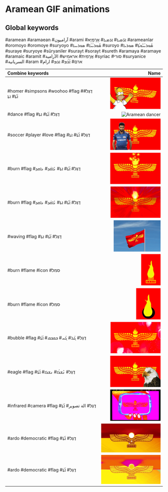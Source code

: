 # Aramean GIF animations

## Global keywords

#aramean #aramaean #آراميون #arami #ܐܪ̈ܡܝܐ# ܐܪܡܝܐ# אָרָמָיָא #arameanlar #oromoyo #oromoye #suryoyo #ܣܽܘܪܝܳܝܳܐ# ܣܘܪܝܝܐ #suroyo #ܣܽܘܪܝܳܝܽܘܬܳܐ# ܣܘܪܝܐ #suraye #suryoye #süryaniler #surayt #sorayt #sureth #aramaya #aramaye #aramaic #aramit #אֲרָמִית# אראמיש# الآرامية #syriac #סורי #suryanice #السريانية #aram #ארם# ܐܳܪܳܡ# ܐܪܡ# ارام

| Combine keywords | Name |
| :-- | --: |
| #homer #simpsons #woohoo #flag #דֶגֶל# ܐܳܬܳܐ# ܐܬܐ | <img src="aramean-homer.gif" alt="Aramean homer flag" style="max-height: 100px"> |
| #dance #flag #דֶגֶל# ܐܳܬܳܐ# ܐܬܐ | <img src="aramean-dancer.gif" alt="Aramean dancer" style="max-height: 100px"> |
| #soccer #player #love #flag #דֶגֶל# ܐܳܬܳܐ# ܐܬܐ | <img src="aramean-soccer-love.gif" alt="Aramean flag soccer player love" style="max-height: 100px"> |
| #burn #flag #דֶגֶל# ܐܳܬܳܐ# ܐܬܐ# ܢܺܐܩܰܕ# ܢܐܩܕ | <img src="aramean-burning-flag1.gif" alt="Aramean burning flag" style="max-height: 100px"> |
| #burn #flag #דֶגֶל# ܐܳܬܳܐ# ܐܬܐ# ܢܺܐܩܰܕ# ܢܐܩܕ| <img src="aramean-burning-flag2.gif" alt="Aramean burning flag" style="max-height: 100px"> |
| #waving #flag #דֶגֶל# ܐܳܬܳܐ# ܐܬܐ | <img src="aramean-waving-flag.gif" alt="Aramean waving flag" style="max-height: 100px"> |
| #burn #flame #icon #סמל | <img src="aramean-burning-icon1.gif" alt="Aramean butning icon" style="max-height: 100px"> |
| #burn #flame #icon #סמל | <img src="aramean-burning-icon2.gif" alt="Aramean burning icon" style="max-height: 100px"> |
| #bubble #flag #דֶגֶל# ܓܳܠ# ܓܳܚ# ܒܩܒܩ# ܐܳܬܳܐ | <img src="aramean-bubble-flag1.gif" alt="Aramean bubble flag" style="max-height: 100px"> |
| #eagle #flag #דֶגֶל# ܢܶܫܪܳܐ# ܢܫܪܐ# ܐܳܬܳܐ | <img src="aramean-eagle1.gif" alt="Aramean eagle" style="max-height: 100px"> |
| #infrared #camera #flag #דֶגֶל# الة تصوير# ܐܳܬܳܐ| <img src="aramean-infrared.gif" alt="Aramean infrared flag" style="max-height: 100px"> |
| #ardo #democratic #flag #דֶגֶל# ܐܳܬܳܐ| <img src="aramean-ardo-democratic1.gif" alt="Aramean Democratic Organization" style="max-height: 100px"> |
| #ardo #democratic #flag #דֶגֶל# ܐܳܬܳܐ| <img src="aramean-ardo-democratic2.gif" alt="Aramean Democratic Organization" style="max-height: 100px"> |
